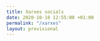 ```yaml
---
title: Xarxes socials
date: 2020-10-18 12:55:00 +01:00
permalink: "/xarxes"
layout: provisional
---
```




<div class="instagram">
    <script src="https://apps.elfsight.com/p/platform.js" defer></script>
    <div class="elfsight-app-373e456d-470c-4bf2-9174-27b5ae2f94b2"></div>
</div>